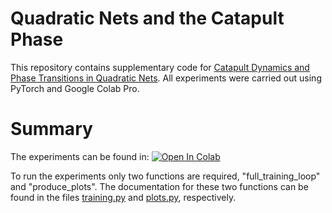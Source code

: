 # Quadratic Nets and the Catapult Phase

This repository contains supplementary code for [Catapult Dynamics and Phase Transitions in Quadratic Nets](https://arxiv.org/abs/2301.07737). All experiments were carried out using PyTorch and Google Colab Pro.


# Summary

The experiments can be found in: [![Open In Colab](https://colab.research.google.com/assets/colab-badge.svg)](https://colab.research.google.com/github/david-meltzer/quadratic_model/blob/main/catapult.ipynb)

To run the experiments only two functions are required, "full_training_loop" and "produce_plots". The documentation for these two functions can be found in the files [training.py](https://github.com/david-meltzer/quadratic_model/blob/main/training.py) and [plots.py](https://github.com/david-meltzer/quadratic_model/blob/main/plots.py), respectively.
